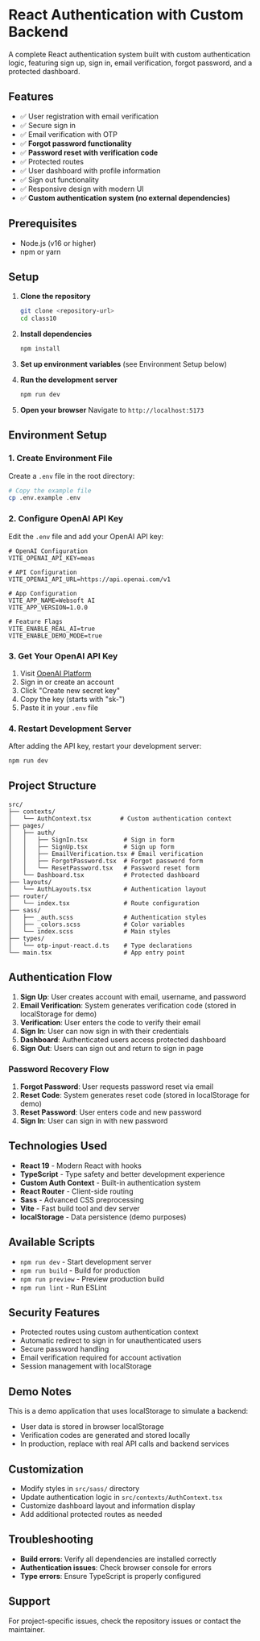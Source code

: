 # React Authentication with Custom Backend

A complete React authentication system built with custom authentication logic, featuring sign up, sign in, email verification, forgot password, and a protected dashboard.

## Features

- ✅ User registration with email verification
- ✅ Secure sign in
- ✅ Email verification with OTP
- ✅ **Forgot password functionality**
- ✅ **Password reset with verification code**
- ✅ Protected routes
- ✅ User dashboard with profile information
- ✅ Sign out functionality
- ✅ Responsive design with modern UI
- ✅ **Custom authentication system (no external dependencies)**

## Prerequisites

- Node.js (v16 or higher)
- npm or yarn

## Setup

1. **Clone the repository**

   ```bash
   git clone <repository-url>
   cd class10
   ```

2. **Install dependencies**

   ```bash
   npm install
   ```

3. **Set up environment variables** (see Environment Setup below)

4. **Run the development server**

   ```bash
   npm run dev
   ```

5. **Open your browser**
   Navigate to `http://localhost:5173`

## Environment Setup

### 1. Create Environment File

Create a `.env` file in the root directory:

```bash
# Copy the example file
cp .env.example .env
```

### 2. Configure OpenAI API Key

Edit the `.env` file and add your OpenAI API key:

```env
# OpenAI Configuration
VITE_OPENAI_API_KEY=meas

# API Configuration
VITE_OPENAI_API_URL=https://api.openai.com/v1

# App Configuration
VITE_APP_NAME=Websoft AI
VITE_APP_VERSION=1.0.0

# Feature Flags
VITE_ENABLE_REAL_AI=true
VITE_ENABLE_DEMO_MODE=true
```

### 3. Get Your OpenAI API Key

1. Visit [OpenAI Platform](https://platform.openai.com/api-keys)
2. Sign in or create an account
3. Click "Create new secret key"
4. Copy the key (starts with "sk-")
5. Paste it in your `.env` file

### 4. Restart Development Server

After adding the API key, restart your development server:

```bash
npm run dev
```

## Project Structure

```
src/
├── contexts/
│   └── AuthContext.tsx        # Custom authentication context
├── pages/
│   ├── auth/
│   │   ├── SignIn.tsx          # Sign in form
│   │   ├── SignUp.tsx          # Sign up form
│   │   ├── EmailVerification.tsx # Email verification
│   │   ├── ForgotPassword.tsx  # Forgot password form
│   │   └── ResetPassword.tsx   # Password reset form
│   └── Dashboard.tsx           # Protected dashboard
├── layouts/
│   └── AuthLayouts.tsx         # Authentication layout
├── router/
│   └── index.tsx               # Route configuration
├── sass/
│   ├── _auth.scss              # Authentication styles
│   ├── _colors.scss            # Color variables
│   └── index.scss              # Main styles
├── types/
│   └── otp-input-react.d.ts    # Type declarations
└── main.tsx                    # App entry point
```

## Authentication Flow

1. **Sign Up**: User creates account with email, username, and password
2. **Email Verification**: System generates verification code (stored in localStorage for demo)
3. **Verification**: User enters the code to verify their email
4. **Sign In**: User can now sign in with their credentials
5. **Dashboard**: Authenticated users access protected dashboard
6. **Sign Out**: Users can sign out and return to sign in page

### Password Recovery Flow

1. **Forgot Password**: User requests password reset via email
2. **Reset Code**: System generates reset code (stored in localStorage for demo)
3. **Reset Password**: User enters code and new password
4. **Sign In**: User can sign in with new password

## Technologies Used

- **React 19** - Modern React with hooks
- **TypeScript** - Type safety and better development experience
- **Custom Auth Context** - Built-in authentication system
- **React Router** - Client-side routing
- **Sass** - Advanced CSS preprocessing
- **Vite** - Fast build tool and dev server
- **localStorage** - Data persistence (demo purposes)

## Available Scripts

- `npm run dev` - Start development server
- `npm run build` - Build for production
- `npm run preview` - Preview production build
- `npm run lint` - Run ESLint

## Security Features

- Protected routes using custom authentication context
- Automatic redirect to sign in for unauthenticated users
- Secure password handling
- Email verification required for account activation
- Session management with localStorage

## Demo Notes

This is a demo application that uses localStorage to simulate a backend:

- User data is stored in browser localStorage
- Verification codes are generated and stored locally
- In production, replace with real API calls and backend services

## Customization

- Modify styles in `src/sass/` directory
- Update authentication logic in `src/contexts/AuthContext.tsx`
- Customize dashboard layout and information display
- Add additional protected routes as needed

## Troubleshooting

- **Build errors**: Verify all dependencies are installed correctly
- **Authentication issues**: Check browser console for errors
- **Type errors**: Ensure TypeScript is properly configured

## Support

For project-specific issues, check the repository issues or contact the maintainer.
